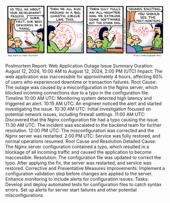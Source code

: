 ![Postmortem](image.gif)

Postmortem Report: Web Application Outage
Issue Summary
Duration: August 12, 2024, 10:00 AM to August 12, 2024, 2:00 PM (UTC)
Impact: The web application was inaccessible for approximately 4 hours, affecting 60% of users who experienced downtime or transaction failures.
Root Cause: The outage was caused by a misconfiguration in the Nginx server, which blocked incoming connections due to a typo in the configuration file.
Timeline
10:00 AM UTC: Monitoring system detected high latency and triggered an alert.
10:15 AM UTC: An engineer noticed the alert and started investigating the issue.
10:30 AM UTC: Initial investigation focused on potential network issues, including firewall settings.
11:00 AM UTC: Discovered that the Nginx configuration file had a typo causing the issue.
11:30 AM UTC: The incident was escalated to the backend team for further resolution.
12:00 PM UTC: The misconfiguration was corrected and the Nginx server was restarted.
2:00 PM UTC: Service was fully restored, and normal operations resumed.
Root Cause and Resolution
Detailed Cause: The Nginx server configuration contained a typo, which resulted in a blockage of all incoming traffic and caused the application to become inaccessible.
Resolution: The configuration file was updated to correct the typo. After applying the fix, the server was restarted, and service was restored.
Corrective and Preventative Measures
Improvements:
Implement a configuration validation step before changes are applied to the server.
Enhance monitoring to include alerts for configuration issues.
Tasks:
Develop and deploy automated tests for configuration files to catch syntax errors.
Set up alerts for server start failures and other potential misconfigurations.
